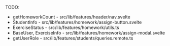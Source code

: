 TODO:

- getHomeworkCount - src/lib/features/header/nav.svelte
- StudentInfo - src/lib/features/homework/assign-button.svelte
- ExerciseStatus - src/lib/features/homework/utils.ts
- BaseUser, ExerciseInfo - src/lib/features/homework/assign-modal.svelte
- getUserRole - src/lib/features/students/queries.remote.ts
